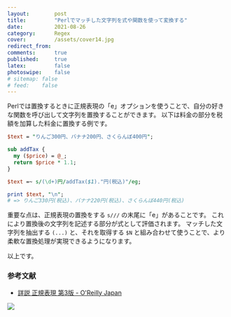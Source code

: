 ```yaml
---
layout:        post
title:         "Perlでマッチした文字列を式や関数を使って変換する"
date:          2021-08-26
category:      Regex
cover:         /assets/cover14.jpg
redirect_from:
comments:      true
published:     true
latex:         false
photoswipe:    false
# sitemap: false
# feed:    false
---
```


Perlでは置換するときに正規表現の「e」オプションを使うことで、自分の好きな関数を呼び出して文字列を置換することができます。
以下は料金の部分を税額を加算した料金に置換する例です。

```perl
$text = "りんご300円、バナナ200円、さくらんぼ400円";

sub addTax {
  my ($price) = @_;
  return $price * 1.1;
}

$text =~ s/(\d+)円/addTax($1)."円(税込)"/eg;

print $text, "\n";
# => りんご330円(税込)、バナナ220円(税込)、さくらんぼ440円(税込)
```

重要な点は、正規表現の置換をする `s///` の末尾に「e」があることです。
これにより置換後の文字列を記述する部分が式として評価されます。
マッチした文字列を抽出する `(...)` と、それを取得する `$N` と組み合わせて使うことで、より柔軟な置換処理が実現できるようになります。

以上です。

### 参考文献

<!-- http://www.oreilly.co.jp/books/9784873113593/ -->

- [詳説 正規表現 第3版 - O'Reilly Japan](https://amzn.to/3IxSBV4)

<a href="https://www.amazon.co.jp/%E6%AD%A3%E8%A6%8F%E8%A1%A8%E7%8F%BE-%E7%AC%AC3%E7%89%88-Jeffrey-F-Friedl/dp/4873113598?__mk_ja_JP=%E3%82%AB%E3%82%BF%E3%82%AB%E3%83%8A&crid=JVX7BNB30DDO&keywords=%E8%A9%B3%E8%AA%AC+%E6%AD%A3%E8%A6%8F%E8%A1%A8%E7%8F%BE&qid=1676777838&s=books&sprefix=%E8%A9%B3%E8%AA%AC+%E6%AD%A3%E8%A6%8F%E8%A1%A8%E7%8F%BE%2Cstripbooks%2C172&sr=1-1&linkCode=li3&tag=tex2e-22&linkId=5ac3b33eff776e2785aa0de8ede06be0&language=ja_JP&ref_=as_li_ss_il" target="_blank"><img border="0" src="//ws-fe.amazon-adsystem.com/widgets/q?_encoding=UTF8&ASIN=4873113598&Format=_SL250_&ID=AsinImage&MarketPlace=JP&ServiceVersion=20070822&WS=1&tag=tex2e-22&language=ja_JP" ></a><!--<img src="https://ir-jp.amazon-adsystem.com/e/ir?t=tex2e-22&language=ja_JP&l=li3&o=9&a=4873113598" width="1" height="1" border="0" alt="" style="border:none !important; margin:0px !important;" />-->
